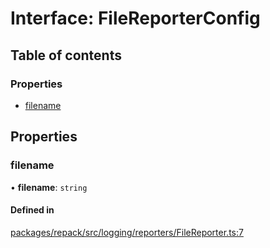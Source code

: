 # Interface: FileReporterConfig

## Table of contents

### Properties

- [filename](FileReporterConfig.md#filename)

## Properties

### filename

• **filename**: `string`

#### Defined in

[packages/repack/src/logging/reporters/FileReporter.ts:7](https://github.com/callstack/repack/blob/1d9a1bb/packages/repack/src/logging/reporters/FileReporter.ts#L7)
